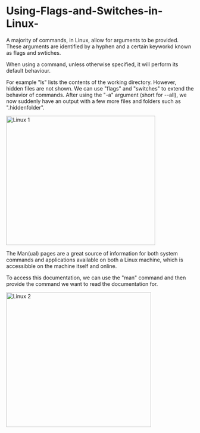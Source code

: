 # Using-Flags-and-Switches-in-Linux-
A majority of commands, in Linux, allow for arguments to be provided. These arguments are identified by a hyphen and a certain keyworkd known as flags and swtiches. 

When using a command, unless otherwise specified, it will perform its default behaviour. 

For example "ls" lists the contents of the working directory. However, hidden files are not shown. 
We can use "flags" and "switches" to extend the behavior of commands. 
After using the "-a" argument (short for --all), we now suddenly have an output with a few more files and folders such as ".hiddenfolder". 

<img width="400" height="347" alt="Linux 1" src="https://github.com/user-attachments/assets/fc546b44-498d-4fa8-ae22-fa45b6e7b617" />

The Man(ual) pages are a great source of information for both system commands and applications available on both a Linux machine, which is accessibble on the machine itself and online. 

To access this documentation, we can use the "man" command and then provide the command we want to read the documentation for. 

<img width="389" height="362" alt="Linux 2" src="https://github.com/user-attachments/assets/dffd3cc2-4222-4fa8-a579-b600548d8cd6" />


